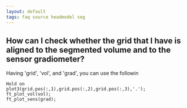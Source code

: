 ```yaml
---
layout: default
tags: faq source headmodel seg
---
```


## How can I check whether the grid that I have is aligned to the segmented volume and to the sensor gradiometer?

Having 'grid', 'vol', and 'grad', you can use the followin

    Hold on
    plot3(grid.pos(:,1),grid.pos(:,2),grid.pos(:,3),'.');
    ft_plot_vol(vol);
    ft_plot_sens(grad);
